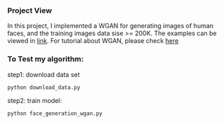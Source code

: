 ### Project View


In this project, I implemented a WGAN for generating images of human faces, and the training images data sise >= 200K. The examples can be viewed in [link](https://github.com/tiandiao123/deep_learning/tree/master/face_generation/images_examples). For tutorial about WGAN, please check [here](https://lilianweng.github.io/lil-log/2017/08/20/from-GAN-to-WGAN.html)

### To Test my algorithm:

step1: download data set
```
python download_data.py
```
step2: train model:
```
python face_generation_wgan.py
```